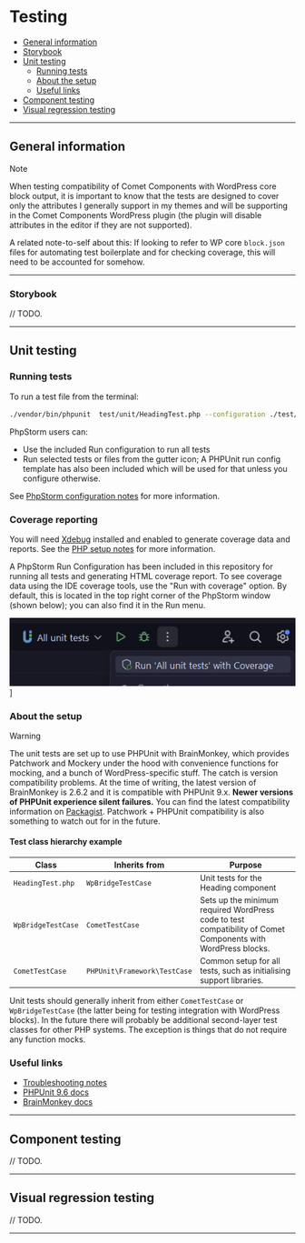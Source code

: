 # Testing

- [General information](#general-information)
- [Storybook](#storybook)
- [Unit testing](#unit-testing)
    - [Running tests](#running-tests)
    - [About the setup](#about-the-setup)
    - [Useful links](#useful-links)
- [Component testing](#component-testing)
- [Visual regression testing](#visual-regression-testing)

---

## General information

> [!NOTE]
> When testing compatibility of Comet Components with WordPress core block output, it is important to know that the
> tests are designed to cover only the attributes I generally support in my themes and will be supporting in the Comet
> Components WordPress plugin (the plugin will disable attributes in the editor if they are not supported).
>
> A related note-to-self about this: If looking to refer to WP core `block.json` files for automating test boilerplate
> and for checking coverage, this will need to be accounted for somehow.

---

### Storybook

// TODO.

---

## Unit testing

### Running tests

To run a test file from the terminal:

```bash
./vendor/bin/phpunit  test/unit/HeadingTest.php --configuration ./test/phpunit.xml
```

PhpStorm users can:

- Use the included Run configuration to run all tests
- Run selected tests or files from the gutter icon; A PHPUnit run config template has also been included which will be
  used for that unless you configure otherwise.

See [PhpStorm configuration notes](./phpstorm.md) for more information.

### Coverage reporting

You will need [Xdebug](https://xdebug.org/) installed and enabled to generate coverage data and reports. See
the [PHP setup notes](./php.md) for more information.

A PhpStorm Run Configuration has been included in this repository for running all tests and generating HTML coverage
report. To see coverage data using the IDE coverage tools, use the "Run with coverage" option. By default, this is
located in the top right corner of the PhpStorm window (shown below); you can also find it in the Run menu.

![Run with coverage screenshot](./images/phpstorm-run-with-coverage.png)]

### About the setup

> [!WARNING]
> The unit tests are set up to use PHPUnit with BrainMonkey, which provides Patchwork and Mockery under the hood with
> convenience functions for mocking, and a bunch of WordPress-specific stuff. The catch is version compatibility
> problems.
> At the time of writing, the latest version of BrainMonkey is 2.6.2 and it is compatible with PHPUnit 9.x. **Newer
versions
> of PHPUnit experience silent failures.** You can find the latest compatibility information
> on [Packagist](https://packagist.org/packages/brain/monkey). Patchwork + PHPUnit compatibility is also something to
> watch out for in the future.

#### Test class hierarchy example

| Class              | Inherits from                | Purpose                                                                                                      |
|--------------------|------------------------------|--------------------------------------------------------------------------------------------------------------|
| `HeadingTest.php`  | `WpBridgeTestCase`           | Unit tests for the Heading component                                                                         |
| `WpBridgeTestCase` | `CometTestCase`              | Sets up the minimum required WordPress code to test compatibility of Comet Components with WordPress blocks. |
| `CometTestCase`    | `PHPUnit\Framework\TestCase` | Common setup for all tests, such as initialising support libraries.                                          |

Unit tests should generally inherit from either `CometTestCase` or `WpBridgeTestCase` (the latter being for testing
integration with WordPress blocks). In the future there will probably be additional second-layer test classes for other
PHP systems. The exception is things that do not require any function mocks.

### Useful links

- [Troubleshooting notes](./troubleshooting.md)
- [PHPUnit 9.6 docs](https://docs.phpunit.de/en/9.6/)
- [BrainMonkey docs](https://giuseppe-mazzapica.gitbook.io/brain-monkey)

---

## Component testing

// TODO.

---

## Visual regression testing

// TODO.

---
